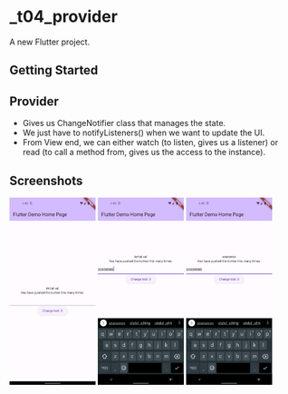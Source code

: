 # _t04_provider

A new Flutter project.

## Getting Started

## Provider
- Gives us ChangeNotifier class that manages the state.
- We just have to notifyListeners() when we want to update the UI.
- From View end, we can either watch (to listen, gives us a listener) or read (to call a method from, gives us the access to the instance). 

## Screenshots


<img src="screenshots/1.png" height="330" /> 
<img src="screenshots/2.png" height="330" /> 
<img src="screenshots/3.png" height="330" /> 
